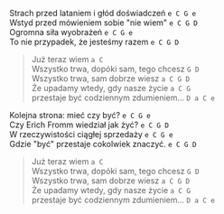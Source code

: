 Strach przed lataniem i głód doświadczeń `e C G e`  
Wstyd przed mówieniem sobie "nie wiem" `e C G D`  
Ogromna siła wyobrażeń `e C G e`  
To nie przypadek, że jesteśmy razem `e C G D`  

> Już teraz wiem `a C`  
> Wszystko trwa, dopóki sam, tego chcesz `G D`  
> Wszystko trwa, sam dobrze wiesz `a C G D`  
> Że upadamy wtedy, gdy nasze życie `a C G`  
> przestaje być codziennym zdumieniem... `D a C e`

Kolejna strona: mieć czy być? `e C G e`  
Czy Erich Fromm wiedział jak żyć? `e C G D`  
W rzeczywistości ciągłej sprzedaży `e C G e`  
Gdzie "być" przestaje cokolwiek znaczyć. `e C G D`

> Już teraz wiem `a C`  
> Wszystko trwa, dopóki sam, tego chcesz `G D`  
> Wszystko trwa, sam dobrze wiesz `a C G D`  
> Że upadamy wtedy, gdy nasze życie `a C G`  
> przestaje być codziennym zdumieniem... `D a C e`

